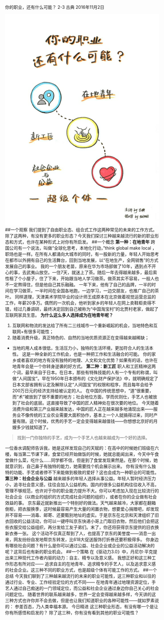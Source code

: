 你的职业，还有什么可能？ 2-3
古典 2016年11月2日

![](./_image/WechatIMG25.png)
##一个观察
我们提到了自由职业态、组合式工作这两种常见的未来的工作方式。除了这两种，有没有更多的职业形态？今天我们探讨三种越来越流行的新的职业形态和方式，也许在某种形式上对你有所启发。
##一个概念
**第一种：在地青年**
跨国公司有一个说法，叫做“全球化思考，本地化行动，”think global make local ，职场也是一样。在所有人都涌向大城市的同时，有一股新的力量，年轻人开始思考在都市以外拥有自己的生活舞台，回到当地发展，以“在地生产，全网销售”的方式发展自己的事业。
我的一个朋友老苗，原来在华为市场部做了10年，遇到点不开心的事，去武夷山放空。一住7天，就迷上了茶。随后一年去得越来越多，最后索性租了个小屋子，住了下来，开始跟当地人学习做茶。做茶其实不容易，一般人也不一定熬得住，但是他自己其乐融融。
一年下来，他有了自己的品牌，一半的时间在学习做茶，一半时间在全国各地跑，一边学习，一边交朋友，也推广自己的茶叶。
同样道理，天津美术学院毕业的设计师王成原本在北京做着视觉运营总监的工作，年薪20多万。偶然的一次机会，他听到家乡的年轻人在网上卖鞋柜卖得不错，经过几番调研，最终决定回到自己被称为“中国淘宝村”的北贾村老家，做起了互联网家具生意。
**为什么这么多人选择成为在地青年呢？**
1. 互联网和物流的发达给了所有二三线城市一个重新崛起的机会，当地特色和互联网+有很多可能性；
2. 随着消费升级，真正特色的、自然的当地优质资源正在变得越来越稀缺；
- 当地的用人成本很低，生活压力小，独特的生活环境，更加符合人的生活本性。
这是一种全新的工作机会，也是一种把工作和生活融合的可能。
你的家乡或者喜欢的地方有没有独特的地理、人文和文化优势？如果有的话，也许在地青年会是一个你转身逆袭的好方式。
 **第二种：新工匠**
职人和工匠精神这两个词，最早来自于日本。在日本，那些有特殊技能的人有一个专有的称谓，叫做“人间国宝”。早在1950年日本颁布的《文化财产保护法》中，就明确规定了日本文部省拥有认定及解除认定“人间国宝”的权限和程序，而且每年会给予200万日元的经济支持给被认定的人。
在中国的传统思想中，“道”很重要，而“术”被放到了很不重要的地方；社会地位方面，学而优则仕，手艺人也被放到了社会的底层。这直接导致了中国的匠人精神处在很次要的地位。
今天随着消费升级和第三产业越来越发达，中国的匠人正在越来越多地涌现出来——服务业不像传统的工业农业需要大面积协作，基本上一个人就搞得过来，同时产量有限。这个时候，优秀的手艺一定会变得越来越值钱——你想想北京好的月嫂多少钱就知道了。
>找到一门你独特的手艺，成为一个手艺人也越来越成为一个好的选择。

一位香水调配师告诉我，她是这样发现自己的天赋的：在高中的时候她们班级在六楼，每当第二节课下课，食堂已经开始做饭的时候，她就总能闻出来，今天中午食堂做什么菜，吃什么……同学都不信，但是到了食堂发现果然是。在那个时候，她就意识到，自己鼻子有独特的能力，她需要找个机会展示出来。
你有没有什么独特的功能、手艺或者停不下来能做到极致的爱好？这也会成为一种职业的可能性。
**第三种：社会企业与公益**
越来越多的年轻人选择从事公益。年轻人暂时经济压力小，追寻社会意义感，往往会加入公益机构。国内的很多公益机构往往收入不高，管理不够规范，也许对于你的职业能力提升不大。你可以考虑加入现在比较流行的社会企业（以商业的组织的方式完成社会问题的组织），或者在你的企业做有社会效益的事。
京东最近就新推出一个特别好的做法。天气越来越冷，大家都在翻箱倒柜，把衣服换季，这时候最容易产生大量的闲置衣物，想要爱心捐赠吧，却发现并不容易——消毒、邮寄、还要甄别地址的虚实。于是京东在北京和天津组织了旧衣回收的公益活动，你可以一键呼叫京东快递小哥上门取旧衣物，然后他们会把这些衣服交给公益组织，再分发给工友子弟们。末了，你还将获得京东提供的旧衣换新衣券一张。
这个活动不仅真正帮到了人，也提高了京东的美誉度——消息一出来，网友纷纷自发地帮京东转发，比618大促送服饰打折券还要积极得多。
你身边有哪些社会问题？有什么是你可以通过公益、社会企业或企业的公益活动解决的呢？这背后也有新的职业机会。
##一个策略
在《驱动力3.0》中，丹尼尔·平克提出来三种现代工作者内驱的动力：自主、精专以及意义感。
我想正好和这三种工作形态有所对应—— 追求自主的在地青年、追求精专的手艺人，以及追求意义感的社会企业。这三种不同的职业方式，也是超级个体有可能工作的方式。
##一个总结
今天我们聊到了三种越来越流行的未来的职业可能性，这三种职业和以往的通过行业、专业、工作经验定位的方式不同—— 在地青年通过地理资源定位，手艺人通过自己痴迷的一门领域定位，而公益和社会企业通过身边你自己关心的社会问题定位。
随着世界的联系越来越多，世界一定会变得越来越多样，今天讲的这三种方式也许你并不会去做，但是也让我们知道职业的各种可能性——就如罗素说的：
参差百态，乃人类幸福本源。
今日精进
这三种职业形态，有没有哪一个是让你有所感悟和启发的？
除了这三种，你有没有看到其他的职业可能性？